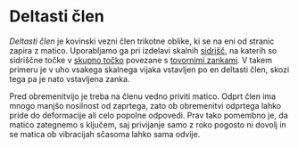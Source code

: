 # Deltasti člen

_Deltasti člen_ je kovinski vezni člen trikotne oblike, ki se na eni od stranic zapira z matico. Uporabljamo ga pri izdelavi skalnih [sidrišč](sidrisce), na katerih so sidriščne točke v [skupno točko](skupna-tocka) povezane s [tovornimi zankami](tovorna-zanka). V takem primeru je v uho vsakega skalnega vijaka vstavljen po en deltasti člen, skozi tega pa je nato vstavljena zanka.

Pred obremenitvijo je treba na členu vedno priviti matico. Odprt člen ima mnogo manjšo nosilnost od zaprtega, zato ob obremenitvi odprtega lahko pride do deformacije ali celo popolne odpovedi. Prav tako pomembno je, da matico zategnemo s ključem, saj privijanje samo z roko pogosto ni dovolj in se matica ob vibracijah sčasoma lahko sama odvije.
